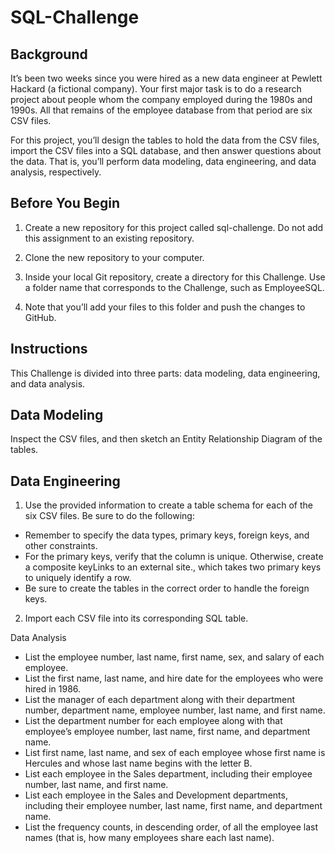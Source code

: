 # SQL-Challenge

## Background

It’s been two weeks since you were hired as a new data engineer at Pewlett Hackard (a fictional company). Your first major task is to do a research project about people whom the company employed during the 1980s and 1990s. All that remains of the employee database from that period are six CSV files.

For this project, you’ll design the tables to hold the data from the CSV files, import the CSV files into a SQL database, and then answer questions about the data. That is, you’ll perform data modeling, data engineering, and data analysis, respectively.

## Before You Begin
  1. Create a new repository for this project called sql-challenge. Do not add this assignment to an existing repository.

  2. Clone the new repository to your computer.

  3. Inside your local Git repository, create a directory for this Challenge. Use a folder name that corresponds to the Challenge, such as EmployeeSQL.

  4. Note that you’ll add your files to this folder and push the changes to GitHub.


## Instructions
This Challenge is divided into three parts: data modeling, data engineering, and data analysis.

## Data Modeling
Inspect the CSV files, and then sketch an Entity Relationship Diagram of the tables. 

## Data Engineering
  1. Use the provided information to create a table schema for each of the six CSV files. Be sure to do the following:

  - Remember to specify the data types, primary keys, foreign keys, and other constraints.
  - For the primary keys, verify that the column is unique. Otherwise, create a composite keyLinks to an external site., which takes two primary keys to uniquely identify a row.
  - Be sure to create the tables in the correct order to handle the foreign keys.

  2. Import each CSV file into its corresponding SQL table.


Data Analysis
- List the employee number, last name, first name, sex, and salary of each employee.
- List the first name, last name, and hire date for the employees who were hired in 1986.
- List the manager of each department along with their department number, department name, employee number, last name, and first name.
- List the department number for each employee along with that employee’s employee number, last name, first name, and department name.
- List first name, last name, and sex of each employee whose first name is Hercules and whose last name begins with the letter B.
- List each employee in the Sales department, including their employee number, last name, and first name.
- List each employee in the Sales and Development departments, including their employee number, last name, first name, and department name.
- List the frequency counts, in descending order, of all the employee last names (that is, how many employees share each last name).
